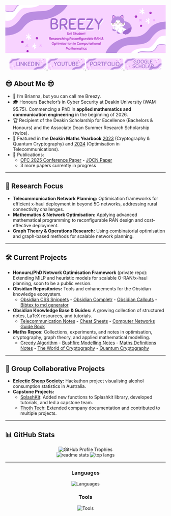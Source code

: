 ![Introduction Image](Figures/intro.png)

<div align="center">
  <a href="https://www.linkedin.com/in/brianna-laird/" target="_blank">
    <img src="Figures/linkedin.png" style="height: 35px;" alt="linkedin logo" />
  </a>
  <a href="https://www.youtube.com/@Breezy-Codes/" target="_blank">
    <img src="Figures/youtube.png" style="height: 35px;" alt="youtube logo" />
  </a>
  <a href="https://briannalaird.com/" target="_blank">
    <img src="Figures/portfolio.png" style="height: 35px;" alt="portfolio logo" />
  </a>
  <a href="https://scholar.google.com/citations?user=exg3AzgAAAAJ&hl=en&oi=ao" target="_blank">
    <img src="Figures/scholar.png" style="height: 35px;" alt="scholar logo" />
  </a>
</div>

## :sunglasses: About Me :sunglasses: 

- 👋 I’m Brianna, but you can call me Breezy.  
- 🎓 Honours Bachelor’s in Cyber Security at Deakin University (WAM 95.75). Commencing a PhD in **applied mathematics and communication engineering** in the beginning of 2026.  
- 🏆 Recipient of the Deakin Scholarship for Excellence (Bachelors & Honours) and the Associate Dean Summer Research Scholarship (twice).  
- 📖 Featured in the **Deakin Maths Yearbook** [2023](https://dro.deakin.edu.au/articles/book/Mathematics_Yearbook_2023/25824244/1) (Cryptography & Quantum Cryptography) and [2024](https://dro.deakin.edu.au/articles/book/Mathematics_Yearbook_2024/29670008/2) (Optimisation in Telecommunications).  
- 📄 Publications:  
  - [OFC 2025 Conference Paper](https://opg.optica.org/abstract.cfm?uri=OFC-2025-M1I.3) - [JOCN Paper](https://opg.optica.org/jocn/abstract.cfm?uri=jocn-17-11-E50)  
  - 3 more papers currently in progress  

---

## 🔬 Research Focus

- **Telecommunication Network Planning:** Optimisation frameworks for efficient x-haul deployment in beyond 5G networks, addressing rural connectivity challenges.  
- **Mathematics & Network Optimisation:** Applying advanced mathematical programming to reconfigurable RAN design and cost-effective deployment.  
- **Graph Theory & Operations Research:** Using combinatorial optimisation and graph-based methods for scalable network planning.  

---

## 🛠️ Current Projects

- **Honours/PhD Network Optimisation Framework** (private repo): Extending MILP and heuristic models for scalable O-RAN/x-haul planning, soon to be a public version.
- **Obsidian Repositories:** Tools and enhancements for the Obsidian knowledge ecosystem.  
  - [Obsidian CSS Snippets](https://github.com/breezy-codes/Obsidian-CSS-Snippets) - [Obsidian Completr](https://github.com/breezy-codes/obsidian-completr) - [Obsidian Callouts](https://github.com/breezy-codes/Obsidian-Callouts) - [Bibtex to md generator](https://github.com/breezy-codes/obsidian-bibtex-2-md-generator)
- **Obsidian Knowledge Base & Guides:** A growing collection of structured notes, LaTeX resources, and tutorials.  
  - [Telecommunication Notes](https://github.com/breezy-codes/obsidian-telecommunication-definition-notes) - [Cheat Sheets](https://github.com/breezy-codes/Cheat-Sheets) - [Computer Networks Guide Book](https://comp-networks.breezy-codes.com)
- **Maths Repos:** Collections, experiments, and notes in optimisation, cryptography, graph theory, and applied mathematical modelling.  
  - [Greedy Algorithm](https://github.com/breezy-codes/Greedy-Algorithm) - [Bushfire Modelling Notes](https://github.com/breezy-codes/obsidian-bushfire-modelling-notes) - [Maths Definitions Notes](https://github.com/breezy-codes/obsidian-mathematics-definitions) - [The World of Cryptography](https://crypto.breezy-codes.com) - [Quantum Cryptography](https://quantum-crypto.breezy-codes.com)

---

## 🤝 Group Collaborative Projects

- **[Eclectic Sheep Society](https://github.com/breezy-codes/Eclectic-Sheep-Society):** Hackathon project visualising alcohol consumption statistics in Australia.  
- **Capstone Projects:**  
  - [SplashKit](https://github.com/splashkit): Added new functions to Splashkit library, developed tutorials, and led a capstone team.  
  - [Thoth Tech](https://github.com/thoth-tech): Extended company documentation and contributed to multiple projects.

---


<!--START_SECTION:waka-->
<!--END_SECTION:waka-->


## 📊 GitHub Stats

<div align="center">
    <img src="https://github-profile-trophy.vercel.app/?username=breezy-codes&theme=onedark&row=1" alt="GitHub Profile Trophies" />
</div>

<div align="center">
    <img width="475" src="https://github-readme-stats-hvpm.vercel.app/api?username=breezy-codes&count_private=true&show_icons=true&theme=material-palenight&rank_icon=github&border_radius=10" alt="readme stats" />
    <img width="325" src="https://github-readme-stats-hvpm.vercel.app/api/top-langs/?username=breezy-codes&langs_count=12&layout=compact&count_private=true&theme=material-palenight&border_radius=10&size_weight=0.5&count_weight=0.5&hide=html" alt="top langs" />
</div>

---

<div align="center">
  <h3>Languages</h3>
  <img src="https://skillicons.dev/icons?i=md,py,cpp,cs,dotnet,latex,js,java" alt="Languages"/>
</div>

<div align="center">
  <h3>Tools</h3>
  <img src="https://skillicons.dev/icons?i=git,vscode,visualstudio,ai,raspberrypi,linux,ubuntu,arch" alt="Tools"/>
</div>
